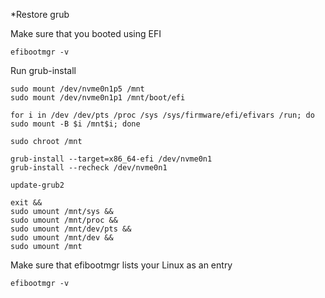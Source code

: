 *Restore grub

Make sure that you booted using EFI
```
efibootmgr -v
```

Run grub-install

```
sudo mount /dev/nvme0n1p5 /mnt 
sudo mount /dev/nvme0n1p1 /mnt/boot/efi
```

```
for i in /dev /dev/pts /proc /sys /sys/firmware/efi/efivars /run; do sudo mount -B $i /mnt$i; done
```

```
sudo chroot /mnt
```

```
grub-install --target=x86_64-efi /dev/nvme0n1
grub-install --recheck /dev/nvme0n1
```

```
update-grub2
```

```
exit &&
sudo umount /mnt/sys &&
sudo umount /mnt/proc &&
sudo umount /mnt/dev/pts &&
sudo umount /mnt/dev &&
sudo umount /mnt
```

Make sure that efibootmgr lists your Linux as an entry

```
efibootmgr -v
```
